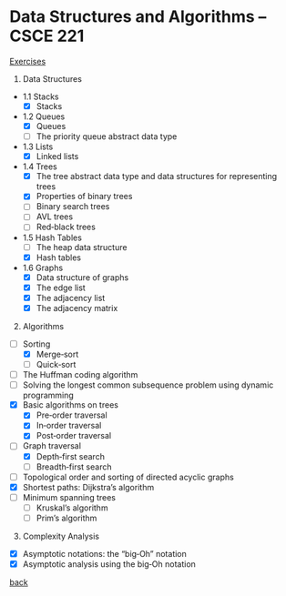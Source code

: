 # Data Structures and Algorithms – CSCE 221

[Exercises](./exercises/README.md)

1. Data Structures

- 1.1 Stacks
  - [x] Stacks
- 1.2 Queues
  - [x] Queues
  - [ ] The priority queue abstract data type
- 1.3 Lists
  - [x] Linked lists
- 1.4 Trees
  - [x] The tree abstract data type and data structures for representing trees
  - [x] Properties of binary trees
  - [ ] Binary search trees
  - [ ] AVL trees
  - [ ] Red‐black trees
- 1.5 Hash Tables
  - [ ] The heap data structure
  - [x] Hash tables
- 1.6 Graphs
  - [x] Data structure of graphs
  - [x] The edge list
  - [x] The adjacency list
  - [x] The adjacency matrix

2. Algorithms

- [ ] Sorting
  - [x] Merge‐sort
  - [ ] Quick‐sort
- [ ] The Huffman coding algorithm
- [ ] Solving the longest common subsequence problem using dynamic programming
- [x] Basic algorithms on trees
  - [X] Pre‐order traversal
  - [X] In‐order traversal
  - [X] Post‐order traversal
- [ ] Graph traversal
  - [x] Depth‐first search
  - [ ] Breadth‐first search
- [ ] Topological order and sorting of directed acyclic graphs
- [x] Shortest paths: Dijkstra’s algorithm
- [ ] Minimum spanning trees
  - [ ] Kruskal’s algorithm
  - [ ] Prim’s algorithm

3. Complexity Analysis

- [x] Asymptotic notations: the “big‐Oh” notation
- [x] Asymptotic analysis using the big‐Oh notation

[back](../FollowUp.md)
